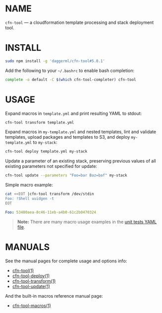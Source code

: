 <!-- vim: set ft=markdown: -->
# NAME

`cfn-tool` &mdash; a cloudformation template processing and stack deployment tool.

# INSTALL

```bash
sudo npm install -g 'daggerml/cfn-tool#5.0.1'
```

Add the following to your `~/.bashrc` to enable bash completion:

```bash
complete -o default -C $(which cfn-tool-completer) cfn-tool
```

# USAGE

Expand macros in `template.yml` and print resulting YAML to stdout:

```bash
cfn-tool transform template.yml
```

Expand macros in `my-template.yml` and nested templates, lint and validate
templates, upload packages and templates to S3, and deploy `my-template.yml`
to `my-stack`:

```bash
cfn-tool deploy template.yml my-stack
```

Update a parameter of an existing stack, preserving previous values of all
existing parameters not specified for update:

```bash
cfn-tool update --parameters "Foo=bar Baz=baf" my-stack
```

Simple macro example:

```bash
cat <<EOT |cfn-tool transform /dev/stdin
Foo: !Shell uuidgen -t
EOT
```
```yaml
Foo: 53480aea-8c46-11eb-a4b0-61c2b0470324
```

> **Note:** There are many macro usage examples in the [unit tests YAML file][6].

# MANUALS

See the manual pages for complete usage and options info:

* [cfn-tool(1)][1]
* [cfn-tool-deploy(1)][2]
* [cfn-tool-transform(1)][3]
* [cfn-tool-update(1)][4]

And the built-in macros reference manual page:

* [cfn-tool-macros(1)][5]

[1]: http://htmlpreview.github.io/?https://github.com/daggerml/cfn-tool/blob/5.0.1/man/cfn-tool.html
[2]: http://htmlpreview.github.io/?https://github.com/daggerml/cfn-tool/blob/5.0.1/man/cfn-tool-deploy.html
[3]: http://htmlpreview.github.io/?https://github.com/daggerml/cfn-tool/blob/5.0.1/man/cfn-tool-transform.html
[4]: http://htmlpreview.github.io/?https://github.com/daggerml/cfn-tool/blob/5.0.1/man/cfn-tool-update.html
[5]: http://htmlpreview.github.io/?https://github.com/daggerml/cfn-tool/blob/5.0.1/man/cfn-tool-macros.html
[6]: https://github.com/daggerml/cfn-tool/blob/5.0.1/test/macro.tests.yml
